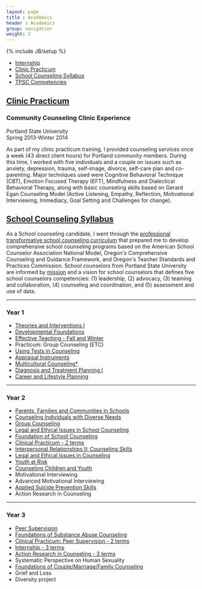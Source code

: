 ```yaml
---
layout: page
title : Academics
header : Academics
group: navigation
weight: 2
---
```

{% include JB/setup %}

* [Internship](/internship)
* [Clinic Practicum](#clinic-practicum)
* [School Counseling Syllabus](#school-counseling-syllabus)
* [TPSC Competencies](/competencies)

## [Clinic Practicum]()

### Community Counseling Clinic Experience

Portland State University  
Spring 2013-Winter 2014  

As part of my clinic practicum training, I provided counseling services once a week (43 direct client hours) for Portland community members. During this time, I worked with five individuals and a couple on issues such as anxiety, depression, trauma, self-image, divorce, self-care plan and co-parenting. Major techniques used were Cognitive Behavioral Technique (CBT), Emotion Focused Therapy (EFT), Mindfulness and Dialectical Behavioral Therapy, along with basic counseling skills based on Gerard Egan Counseling Model (Active Listening, Empathy, Reflection, Motivational Interviewing, Immediacy, Goal Setting and Challenges for change). 

## [School Counseling Syllabus]()

As a School counseling candidate, I went through the [professional
transformative school counseling curriculum](http://www.pdx.edu/coun/sites/www.pdx.edu.coun/files/School%20POS%202011.pdf)
that prepared me to develop comprehensive school counseling programs based on
the American School Counselor Association National Model, Oregon's
Comprehensive Counseling and Guidance Framework, and Oregon's Teacher Standards and Practices Commission.  School counselors from Portland State University are informed by
[mission](http://www.pdx.edu/coun/school-counseling-mission-statement) and
a vision for school counselors that defines five school counselors
competencies: (1) leadership, (2) advocacy, (3) teaming and collaboration, (4)
counseling and coordination, and (5) assessment and use of data.


---

### Year 1

* [Theories and Interventions I](/assets/resources/coun_551_theories_and_interventions_i.pdf)
* [Developmental Foundations](assets/resources/coun_569_developmental_foundations_of_counseling.pdf)
* [Effective Teaching - Fall and Winter](assets/resources/coun_526_effective_teaching.pdf)
* Practicum: Group Counseling (ETC)
* [Using Tests in Counseling](assets/resources/coun_567_using_tests_in_counseling.pdf)
* [Appraisal Instruments](assets/resources/coun_566_appraisal_instruments.pdf)
* [Multicultural Counseling*](https://docs.google.com/a/pdx.edu/document/d/13zyCoGgO7NjRgpOId_yxR8itpXqWVeIBPUcvseSyLrY/edit)
* [Diagnosis and Treatment Planning I](assets/resources/coun_585_syllabus.pdf)
* [Career and Lifestyle Planning](assets/resources/coun_568_career_and_lifestyle_planning_anctil.pdf)

---

### Year 2

* [Parents, Families and Communities in Schools](assets/resources/coun_576_parents_families_and_communities_syllabus.pdf)
* [Counseling Individuals with Diverse Needs](assets/resources/coun_527_counseling_individuals_with_diverse_needs.pdf)
* [Group Counseling](assets/resources/coun_571_group_counseling_syllabus.pdf)
* [Legal and Ethical Issues in School Counseling](assets/resources/coun_507_school_law_patterson.pdf)
* [Foundation of School Counseling](assets/resources/coun_596_foundations_of_school_counseling_syllabus.pdf)
* [Clinical Practicum - 2 terms](assets/resources/coun_509_peer_supervision_halverson_westerberg.pdf)
* [Interpersonal Relationships II: Counseling Skills](assets/resources/coun_543_interpersonal_relations_ii_miars.pdf)
* [Legal and Ethical Issues in Counseling](assets/resources/coun_570_legal_and_ethical_issues_meek.pdf)
* [Youth at Risk](assets/resources/coun_545_counseling_and_teaching_youth_at_risk_sum_2012.pdf)
* [Counseling Children and Youth](assets/resources/coun_555_counseling_children_and_youth_nyhan.pdf)
* Motivational Interviewing
* Advanced Motivational Interviewing
* [Applied Suicide Prevention Skills](assets/resources/as-ceu-generic.doc)
* Action Research in Counseling

---

### Year 3

* [Peer Supervision](assets/resources/coun_580_supervision_miars.pdf)
* [Foundations of Substance Abuse Counseling](assets/resources/coun_531course_syllabus_fall_2013.pdf)
* [Clinical Practicum: Peer Supervision - 2 terms](assets/resources/coun_509_peer_supervision_halverson_westerberg.pdf)
* [Internship - 3 terms](assets/resources/coun_504_internship_school_maron.pdf)
* [Action Research in Counseling - 3 terms](assets/resources/coun_589_action_research_in_counseling_syllabus_-2013-14.doc)
* Systematic Perspective on Human Sexuality
* [Foundations of Couple/Marriage/Family Counseling](assets/resources/coun_575_foundations_of_marital_couple_family_therapy_halverson-westerberg.pdf)
* Grief and Loss
* Diversity project

